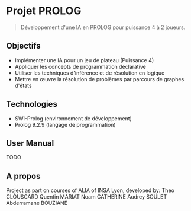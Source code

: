 # Projet PROLOG
> Développement d'une IA en PROLOG pour puissance 4 à 2 joueurs.

## Objectifs
- Implémenter une IA pour un jeu de plateau (Puissance 4)
- Appliquer les concepts de programmation déclarative
- Utiliser les techniques d'inférence et de résolution en logique
- Mettre en œuvre la résolution de problèmes par parcours de graphes d'états

## Technologies
- SWI-Prolog (environnement de développement)
- Prolog 9.2.9 (langage de programmation)

## User Manual
TODO

## A propos
Project as part on courses of ALIA of INSA Lyon, developed by:
Theo CLOUSCARD
Quentin MARIAT
Noam CATHERINE
Audrey SOULET
Abderramane BOUZIANE

